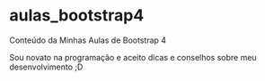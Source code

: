 # aulas_bootstrap4
 Conteúdo da Minhas Aulas de Bootstrap 4

 Sou novato na programação e aceito dicas e conselhos sobre meu desenvolvimento ;D